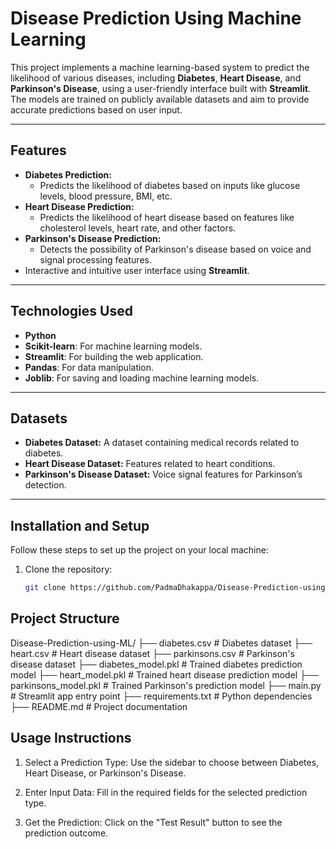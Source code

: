# Disease Prediction Using Machine Learning

This project implements a machine learning-based system to predict the likelihood of various diseases, including **Diabetes**, **Heart Disease**, and **Parkinson's Disease**, using a user-friendly interface built with **Streamlit**. The models are trained on publicly available datasets and aim to provide accurate predictions based on user input.

---

## Features

- **Diabetes Prediction:**
  - Predicts the likelihood of diabetes based on inputs like glucose levels, blood pressure, BMI, etc.
- **Heart Disease Prediction:**
  - Predicts the likelihood of heart disease based on features like cholesterol levels, heart rate, and other factors.
- **Parkinson's Disease Prediction:**
  - Detects the possibility of Parkinson's disease based on voice and signal processing features.
- Interactive and intuitive user interface using **Streamlit**.

---

## Technologies Used

- **Python**
- **Scikit-learn**: For machine learning models.
- **Streamlit**: For building the web application.
- **Pandas**: For data manipulation.
- **Joblib**: For saving and loading machine learning models.

---

## Datasets

- **Diabetes Dataset:** A dataset containing medical records related to diabetes.
- **Heart Disease Dataset:** Features related to heart conditions.
- **Parkinson's Disease Dataset:** Voice signal features for Parkinson’s detection.

---

## Installation and Setup

Follow these steps to set up the project on your local machine:

1. Clone the repository:
   ```bash
   git clone https://github.com/PadmaDhakappa/Disease-Prediction-using-ML.git


## Project Structure
Disease-Prediction-using-ML/
├── diabetes.csv               # Diabetes dataset
├── heart.csv                  # Heart disease dataset
├── parkinsons.csv             # Parkinson's disease dataset
├── diabetes_model.pkl         # Trained diabetes prediction model
├── heart_model.pkl            # Trained heart disease prediction model
├── parkinsons_model.pkl       # Trained Parkinson's prediction model
├── main.py                    # Streamlit app entry point
├── requirements.txt           # Python dependencies
├── README.md                  # Project documentation


## Usage Instructions
1. Select a Prediction Type:
Use the sidebar to choose between Diabetes, Heart Disease, or Parkinson's Disease.

2. Enter Input Data:
Fill in the required fields for the selected prediction type.

3. Get the Prediction:
Click on the "Test Result" button to see the prediction outcome.
